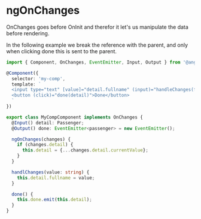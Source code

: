 # ngOnChanges

OnChanges goes before OnInit and therefor it let's us manipulate the data before rendering.

In the following example we break the reference with the parent, and only when clicking done this is sent to the parent.

```typescript
import { Component, OnChanges, EventEmitter, Input, Output } from '@angular/core';

@Component({
  selector: 'my-comp',
  template: `
  <input type="text" [value]="detail.fullname" (input)="handleChanges(fullname.value)" #fullname>
  <button (click)="done(detail)">Done</button>
  `
})

export class MyCompComponent implements OnChanges {
  @Input() detail: Passenger;
  @Output() done: EventEmitter<passenger> = new EventEmitter();

  ngOnChanges(changes) {
    if (changes.detail) {
      this.detail = {...changes.detail.currentValue};
    }
  }

  handlChanges(value: string) {
    this.detail.fullname = value;
  }

  done() {
    this.done.emit(this.detail);
  }
}
```